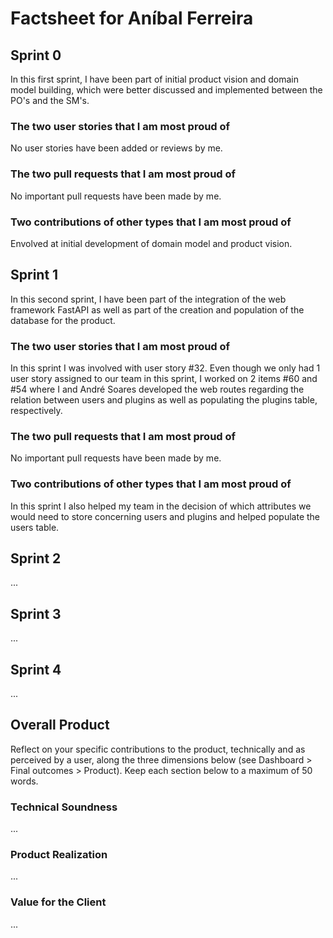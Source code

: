 # Factsheet for Aníbal Ferreira

## Sprint 0

In this first sprint, I have been part of initial product vision and domain model building, which were better discussed and implemented between the PO's and the SM's.

### The two user stories that I am most proud of

No user stories have been added or reviews by me.

### The two pull requests that I am most proud of

No important pull requests have been made by me.

### Two contributions of other types that I am most proud of

Envolved at initial development of domain model and product vision.

## Sprint 1

In this second sprint, I have been part of the integration of the web framework FastAPI as well as part of the creation and population of the database for the product.

### The two user stories that I am most proud of

In this sprint I was involved with user story #32. Even though we only had 1 user story assigned to our team in this sprint, I worked on 2 items #60 and #54 where I and André Soares developed the web routes regarding the relation between users and plugins as well as populating the plugins table, respectively.

### The two pull requests that I am most proud of

No important pull requests have been made by me.

### Two contributions of other types that I am most proud of

In this sprint I also helped my team in the decision of which attributes we would need to store concerning users and plugins and helped populate the users table. 

## Sprint 2

...


## Sprint 3

...


## Sprint 4

...


## Overall Product

Reflect on your specific contributions to the product, technically and as perceived by a user, along the three dimensions below (see Dashboard > Final outcomes > Product). Keep each section below to a maximum of 50 words.


### Technical Soundness

...


### Product Realization

...


### Value for the Client

...
